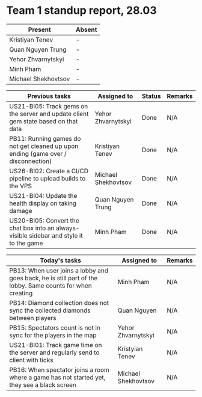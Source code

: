 # Team 1 standup report, 28.03

| Present | Absent |
| - | - |
| Kristiyan Tenev | - |
| Quan Nguyen Trung | - |
| Yehor Zhvarnytskyi | - |
| Minh Pham | - |
| Michael Shekhovtsov | - |

| Previous tasks | Assigned to | Status | Remarks |
| - | - | - | - |
| US21-BI05: Track gems on the server and update client gem state based on that data | Yehor Zhvarnytskyi | Done | N/A |
| PB11: Running games do not get cleaned up upon ending (game over / disconnection) | Kristiyan Tenev | Done | N/A |
| US26-BI02: Create a CI/CD pipeline to upload builds to the VPS | Michael Shekhovtsov | Done | N/A |
| US21-BI04: Update the health display on taking damage | Quan Nguyen Trung | Done | N/A |
| US20-BI05: Convert the chat box into an always-visible sidebar and style it to the game | Minh Pham | Done | N/A |

| Today's tasks | Assigned to | Remarks |
| - | - | - |
| PB13: When user joins a lobby and goes back, he is still part of the lobby. Same counts for when creating | Minh Pham | N/A |
| PB14: Diamond collection does not sync the collected diamonds between players | Quan Nguyen | N/A
| PB15: Spectators count is not in sync for the players in the map | Yehor Zhvarnytskyi | N/A
| US21-BI01: Track game time on the server and regularly send to client with ticks | Kristyian Tenev | N/A
| PB16: When spectator joins a room where a game has not started yet, they see a black screen | Michael Shekhovtsov | N/A
